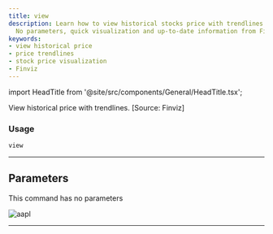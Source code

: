 ```yaml
---
title: view
description: Learn how to view historical stocks price with trendlines using our platform.
  No parameters, quick visualization and up-to-date information from Finviz.
keywords:
- view historical price
- price trendlines
- stock price visualization
- Finviz
---
```


import HeadTitle from '@site/src/components/General/HeadTitle.tsx';

<HeadTitle title="view - Ta - Stocks - Reference | OpenBB Terminal Docs" />

View historical price with trendlines. [Source: Finviz]

### Usage

```python
view
```

---

## Parameters

This command has no parameters


![aapl](https://user-images.githubusercontent.com/25267873/113757843-02107700-970b-11eb-99ab-eb9b1312547f.png)

---
